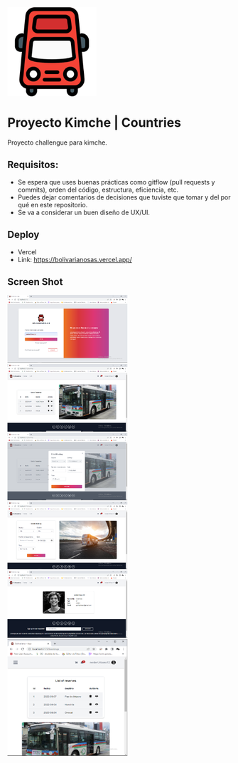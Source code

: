 <div>
    <img style="width:200px" src="https://github.com/Neider-Urbano/ada-school-bolivariano/blob/main/src/assets/images/icono.png" alt="logo"/>
</div>


# Proyecto Kimche | Countries
Proyecto challengue  para kimche.

## Requisitos:
- Se espera que uses buenas prácticas como gitflow (pull requests y commits), orden del código, estructura, eficiencia, etc.
- Puedes dejar comentarios de decisiones que tuviste que tomar y del por qué en este repositorio.
- Se va a considerar un buen diseño de UX/UI.

## Deploy
- Vercel
- Link: https://bolivarianosas.vercel.app/


## Screen Shot

<div>
    <img style="width:270px" src="https://github.com/Neider-Urbano/ada-school-bolivariano/blob/main/src/assets/images/screenshot6.png" alt="screenshot0"/>
    <img style="width:270px" src="https://github.com/Neider-Urbano/ada-school-bolivariano/blob/main/src/assets/images/screenshot5.png" alt="screenshot1"/>
    <img style="width:270px" src="https://github.com/Neider-Urbano/ada-school-bolivariano/blob/main/src/assets/images/screenshot4.png" alt="screenshot2"/>
    <img style="width:270px" src="https://github.com/Neider-Urbano/ada-school-bolivariano/blob/main/src/assets/images/screenshot3.png" alt="screenshot3"/>
    <img style="width:270px" src="https://github.com/Neider-Urbano/ada-school-bolivariano/blob/main/src/assets/images/screenshot2.png" alt="screenshot4"/>
    <img style="width:270px" src="https://github.com/Neider-Urbano/ada-school-bolivariano/blob/main/src/assets/images/screenshot1.png" alt="screenshot5"/>
</div>
